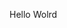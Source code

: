 Hello Wolrd











































































































































































































































































































































































